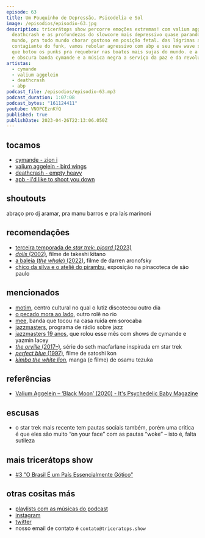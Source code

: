 ```yaml
---
episode: 63
title: Um Pouquinho de Depressão, Psicodelia e Sol
image: /episodios/episodio-63.jpg
description: tricerátops show percorre emoções extremas! com valium aggelein,
  deathcrash e as profundezas do slowcore mais depressivo quase parando do
  mundo, pra todo mundo chorar gostoso em posição fetal. das lágrimas ao balanço
  contagiante do funk, vamos rebolar agressivo com abp e seu new wave swinguera
  que botou os punks pra requebrar nas boates mais sujas do mundo. e a lendária
  e obscura banda cymande e a música negra a serviço da paz e da revolução.
artistas:
  - cymande
  - valium aggelein
  - deathcrash
  - abp
podcast_file: /episodios/episodio-63.mp3
podcast_duration: 1:07:08
podcast_bytes: "161124411"
youtube: VNOPCEznKfQ
published: true
publishDate: 2023-04-26T22:13:06.050Z
---
```

## tocamos

* [cymande - zion i](https://www.youtube.com/watch?v=7gwSe1AUT9Y)
* [valium aggelein - bird wings](https://www.youtube.com/watch?v=gvD--UwyZuQ)
* [deathcrash - empty heavy](https://www.youtube.com/watch?v=a2aBmXwAkDw)
* [apb - i'd like to shoot you down](https://www.youtube.com/watch?v=u3ou6jxpz3I)

## shoutouts

abraço pro dj aramar, pra manu barros e pra laís marinoni

## recomendações

* [terceira temporada de *star trek: picard* (2023)](https://en.wikipedia.org/wiki/Star_Trek:_Picard_(season_3))
* [*dolls* (2002)](https://www.imdb.com/title/tt0330229/), filme de takeshi kitano
* [a baleia (*the whale*) (2022)](https://www.imdb.com/title/tt13833688/), filme de darren aronofsky
* [chico da silva e o ateliê do pirambu](https://pinacoteca.org.br/programacao/exposicoes/chico-da-silva-e-o-atelie-do-pirambu/), exposição na pinacoteca de são paulo

## mencionados

* [motim](https://www.instagram.com/motim302/), centro cultural no qual o lutiz discotecou outro dia
* [o pecado mora ao lado](https://www.instagram.com/opecadobar/), outro rolê no rio
* [mee](https://www.instagram.com/meeisdead/), banda que tocou na casa ruida em sorocaba
* [jazzmasters](https://www.instagram.com/jazzmasters.oficial/), programa de rádio sobre jazz
* [jazzmasters 19 anos](https://www.instagram.com/p/Cq-cvnoOLak/), que rolou esse mês com shows de cymande e yazmin lacey
* [*the orville* (2017–)](https://www.imdb.com/title/tt5691552/), série do seth macfarlane inspirada em star trek
* [*perfect blue* (1997)](https://www.imdb.com/title/tt0156887/), filme de satoshi kon
* [*kimba the white lion*](https://en.wikipedia.org/wiki/Kimba_the_White_Lion), manga (e filme) de osamu tezuka

## referências

* [Valium Aggelein – ‘Black Moon’ (2020) - It's Psychedelic Baby Magazine](https://www.psychedelicbabymag.com/2021/06/valium-aggelein-black-moon-2020.html)

## escusas

* o star trek mais recente tem pautas sociais também, porém uma critica é que eles são muito “on your face” com as pautas “woke” – isto é, falta sutileza

## mais tricerátops show

* [#3 "O Brasil É um País Essencialmente Gótico"](https://www.triceratops.show/episodios/3/)

## otras cositas más

* [playlists com as músicas do podcast](https://www.triceratops.show/playlists/)
* [instagram](https://www.instagram.com/triceratops.show/)
* [twitter](https://twitter.com/TriceratopsShow/)
* nosso email de contato é `contato@triceratops.show`

